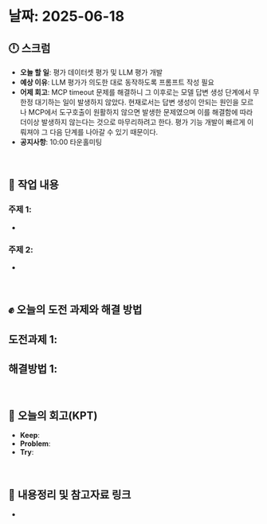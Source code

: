 # 날짜: 2025-06-18

## 🕛 스크럼
- **오늘 할 일**: 평가 데이터셋 평가 및 LLM 평가 개발
- **예상 이유**: LLM 평가가 의도한 대로 동작하도록 프롬프트 작성 필요
- **어제 회고**: MCP timeout 문제를 해결하니 그 이후로는 모델 답변 생성 단계에서 무한정 대기하는 일이 발생하지 않았다. 현재로서는 답변 생성이 안되는 원인을 모르나 MCP에서 도구호출이 원활하지 않으면 발생한 문제였으며 이를 해결함에 따라 더이상 발생하지 않는다는 것으로 마무리하려고 한다. 평가 기능 개발이 빠르게 이뤄져야 그 다음 단계를 나아갈 수 있기 때문이다.
- **공지사항**: 10:00 타운홀미팅

<br>

## 💼 작업 내용
### 주제 1: 
- 

### 주제 2: 
-

<br>

## ✊ 오늘의 도전 과제와 해결 방법
**도전과제 1**: 
- 

**해결방법 1**: 
- 

<br>

## 🤔 오늘의 회고(KPT)
- **Keep**: 
- **Problem**: 
- **Try**: 

<br>

## 🔗 내용정리 및 참고자료 링크
- 
